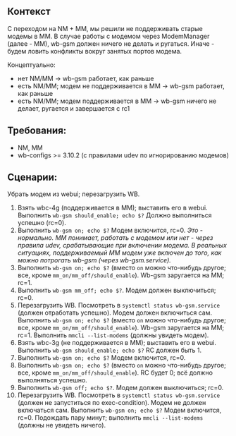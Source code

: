 ## Контекст
С переходом на NM + MM, мы решили не поддерживать старые модемы в MM. В случае работы с модемом через ModemManager (далее - MM), wb-gsm должен ничего не делать и ругаться. Иначе - будем ловить конфликты вокруг занятых портов модема.

Концептуально:
*   нет NM/MM -> wb-gsm работает, как раньше
*   есть NM/MM; модем не поддерживается в MM -> wb-gsm работает, как раньше
*   есть NM/MM; модем поддерживается в MM -> wb-gsm ничего не делает, ругается и завершается с rc1

## Требования:
*   NM, MM
*   wb-configs >= 3.10.2 (с правилами udev по игнорированию модемов)

## Сценарии:
Убрать модем из webui; перезагрузить WB.

1)  Взять wbc-4g (поддерживается в MM); выставить его в webui.
Выполнить ``wb-gsm should_enable; echo $?`` Должно выполниться успешно (rc=0).
2)  Выполнить ``wb-gsm on; echo $?`` Модем включится, rc=0. *Это - нормально. MM понимает, работать с модемом или нет - через правила udev, срабатывающие при включении модема. В реальных ситуациях, поддерживаемый MM модем уже включен до того, как можно потрогать wb-gsm (через wb-gsm.service).*
3)  Выполнить ``wb-gsm on; echo $?`` (вместо ``on`` можно что-нибудь другое; все, кроме ``mm_on/mm_off/should_enable``). Wb-gsm заругается на MM; rc=1.
4)  Выполнить ``wb-gsm mm_off; echo $?``. Модем должен выключиться; rc=0.
5)  Перезагрузить WB. Посмотреть в ``systemctl status wb-gsm.service`` (должен отработать успешно). Модем должен включиться сам. Выполнить ``wb-gsm on; echo $?`` (вместо ``on`` можно что-нибудь другое; все, кроме ``mm_on/mm_off/should_enable``). Wb-gsm заругается на MM; rc=1. Выполнить ``mmcli --list-modems`` (должны увидеть модем).
6)  Взять wbc-3g (не поддерживается в MM); выставить его в webui.
Выполнить ``wb-gsm should_enable; echo $?`` RC должен быть 1.
2)  Выполнить ``wb-gsm on; echo $?`` Модем включится, rc=0.
3)  Выполнить ``wb-gsm on; echo $?`` (вместо ``on`` можно что-нибудь другое; все, кроме ``mm_on/mm_off/should_enable``). RC будет 0; всё должно выполняться успешно.
4)  Выполнить ``wb-gsm off; echo $?``. Модем должен выключиться; rc=0.
5)  Перезагрузить WB. Посмотреть в ``systemctl status wb-gsm.service`` (должен не запуститься по exec-condition). Модем не должен включаться сам. Выполнить ``wb-gsm on; echo $?`` Модем включится, rc=0. Подождать пару минут; выполнить ``mmcli --list-modems`` (должны не увидеть ничего).

